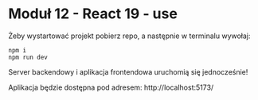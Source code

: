 # Moduł 12 - React 19 - use

Żeby wystartować projekt pobierz repo, a następnie w terminalu wywołaj:

```command
npm i
npm run dev
```

Server backendowy i aplikacja frontendowa uruchomią się jednocześnie!

Aplikacja będzie dostępna pod adresem: http://localhost:5173/
